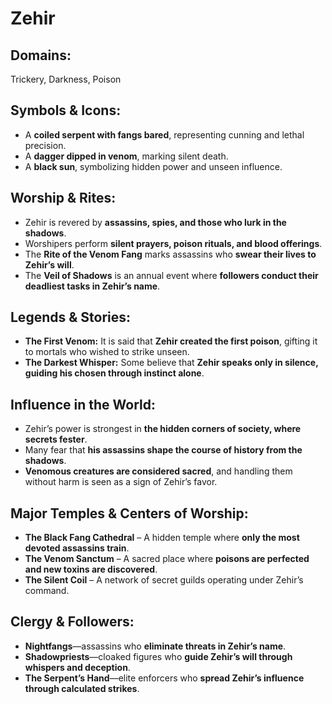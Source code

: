 # Zehir  

## **Domains:**  
Trickery, Darkness, Poison  

## **Symbols & Icons:**  
- A **coiled serpent with fangs bared**, representing cunning and lethal precision.  
- A **dagger dipped in venom**, marking silent death.  
- A **black sun**, symbolizing hidden power and unseen influence.  

## **Worship & Rites:**  
- Zehir is revered by **assassins, spies, and those who lurk in the shadows**.  
- Worshipers perform **silent prayers, poison rituals, and blood offerings**.  
- The **Rite of the Venom Fang** marks assassins who **swear their lives to Zehir’s will**.  
- The **Veil of Shadows** is an annual event where **followers conduct their deadliest tasks in Zehir’s name**.  

## **Legends & Stories:**  
- **The First Venom:** It is said that **Zehir created the first poison**, gifting it to mortals who wished to strike unseen.  
- **The Darkest Whisper:** Some believe that **Zehir speaks only in silence, guiding his chosen through instinct alone**.  

## **Influence in the World:**  
- Zehir’s power is strongest in **the hidden corners of society, where secrets fester**.  
- Many fear that **his assassins shape the course of history from the shadows**.  
- **Venomous creatures are considered sacred**, and handling them without harm is seen as a sign of Zehir’s favor.  

## **Major Temples & Centers of Worship:**  
- **The Black Fang Cathedral** – A hidden temple where **only the most devoted assassins train**.  
- **The Venom Sanctum** – A sacred place where **poisons are perfected and new toxins are discovered**.  
- **The Silent Coil** – A network of secret guilds operating under Zehir’s command.  

## **Clergy & Followers:**  
- **Nightfangs**—assassins who **eliminate threats in Zehir’s name**.  
- **Shadowpriests**—cloaked figures who **guide Zehir’s will through whispers and deception**.  
- **The Serpent’s Hand**—elite enforcers who **spread Zehir’s influence through calculated strikes**.  

